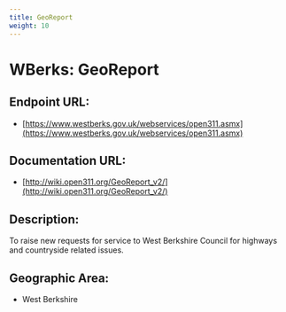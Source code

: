 ```yaml
---
title: GeoReport
weight: 10
---
```


# WBerks: GeoReport

## Endpoint URL:
 - [https://www.westberks.gov.uk/webservices/open311.asmx](https://www.westberks.gov.uk/webservices/open311.asmx)

## Documentation URL:
 - [http://wiki.open311.org/GeoReport_v2/](http://wiki.open311.org/GeoReport_v2/)

## Description:
To raise new requests for service to West Berkshire Council for highways and countryside related issues.

## Geographic Area:
 - West Berkshire

